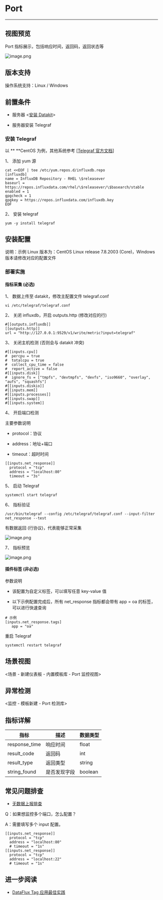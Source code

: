 # Port
---

## 视图预览

Port 指标展示，包括响应时间，返回码，返回状态等

![image.png](../imgs/port-1.png)

## 版本支持

操作系统支持：Linux / Windows 

## 前置条件

- 服务器 <[安装 Datakit](datakit-install.md)>

- 服务器安装 Telegraf

### 安装 Telegraf

以 ** **CentOS 为例，其他系统参考 [[Telegraf 官方文档](https://docs.influxdata.com/telegraf/v1.19/introduction/installation/)]

1、 添加 yum 源

```
cat <<EOF | tee /etc/yum.repos.d/influxdb.repo
[influxdb]
name = InfluxDB Repository - RHEL \$releasever
baseurl = https://repos.influxdata.com/rhel/\$releasever/\$basearch/stable
enabled = 1
gpgcheck = 1
gpgkey = https://repos.influxdata.com/influxdb.key
EOF
```

2、 安装 telegraf

```
yum -y install telegraf
```

## 安装配置

说明：示例 Linux 版本为：CentOS Linux release 7.8.2003 (Core)，Windows 版本请修改对应的配置文件

### 部署实施

#### 指标采集 (必选)

1、 数据上传至 datakit，修改主配置文件 telegraf.conf

```
vi /etc/telegraf/telegraf.conf
```

2、 关闭 influxdb，开启 outputs.http (修改对应的行)

```
#[[outputs.influxdb]]
[[outputs.http]]
url = "http://127.0.0.1:9529/v1/write/metric?input=telegraf"
```

3、 关闭主机检测 (否则会与 datakit 冲突)

```
#[[inputs.cpu]]
#  percpu = true
#  totalcpu = true
#  collect_cpu_time = false
#  report_active = false
#[[inputs.disk]]
#  ignore_fs = ["tmpfs", "devtmpfs", "devfs", "iso9660", "overlay", "aufs", "squashfs"]
#[[inputs.diskio]]
#[[inputs.mem]]
#[[inputs.processes]]
#[[inputs.swap]]
#[[inputs.system]]
```

4、 开启端口检测

主要参数说明

- protocol：协议

- address：地址+端口
- timeout：超时时间
```
[[inputs.net_response]]
  protocol = "tcp"
  address = "localhost:80"
  timeout = "3s"
```

5、 启动 Telegraf

```
systemctl start telegraf
```
6、  指标验证

```
/usr/bin/telegraf --config /etc/telegraf/telegraf.conf --input-filter net_response --test
```

有数据返回 (行协议)，代表能够正常采集

![image.png](../imgs/port-2.png)

7、 指标预览

![image.png](../imgs/port-3.png)

#### 插件标签 (非必选)

参数说明

- 该配置为自定义标签，可以填写任意 key-value 值

- 以下示例配置完成后，所有 net_response 指标都会带有 app = oa 的标签，可以进行快速查询

```
# 示例
[inputs.net_response.tags]
   app = "oa"
```

重启 Telegraf

```
systemctl restart telegraf
```

## 场景视图

<场景 - 新建仪表板 - 内置模板库 - Port 监控视图>

## 异常检测

<监控 - 模板新建 - Port 检测库>

## 指标详解

| 指标 | 描述 | 数据类型 |
| --- | --- | --- |
| response_time | 响应时间 | float |
| result_code | 返回码 | int |
| result_type | 返回类型 | string |
| string_found | 是否发现字段 | boolean |

## 常见问题排查

- [无数据上报排查](why-no-data.md)

Q：如果想监控多个端口，怎么配置？

A：需要填写多个 input 配置。
```
[[inputs.net_response]]
  protocol = "tcp"
  address = "localhost:80"
  # timeout = "1s"
[[inputs.net_response]]
  protocol = "tcp"
  address = "localhost:22"
  # timeout = "1s"
```
## 进一步阅读

- [DataFlux Tag 应用最佳实践](/best-practices/guance-skill/tag.md)
